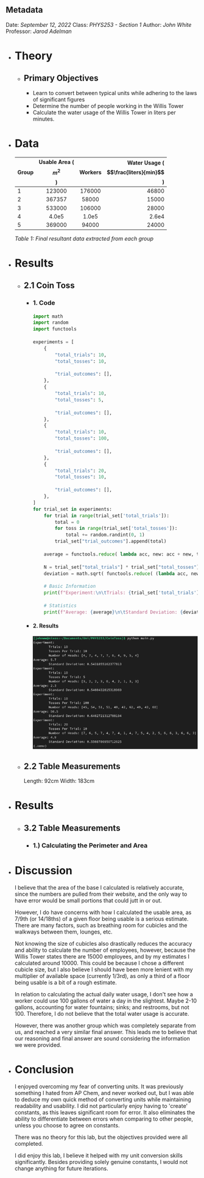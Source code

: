 ## Metadata
Date: *September 12, 2022*
Class: *PHYS253 - Section 1*
Author: *John White*
Professor: *Jarod Adelman*
- # Theory
	- ## Primary Objectives
	  * Learn to convert between typical units while adhering to the laws of significant figures
	  * Determine the number of people working in the Willis Tower
	  * Calculate the water usage of the Willis Tower in liters per minutes.
- # Data
  |Group|Usable Area ($$m^2$$)|Workers|Water Usage ($$\frac{liters}{min}$$)|
  |------|:------------------------:|:-------:|-------------------------------------:|
  |1|123000|176000|46800|
  |2|367357|58000|15000|
  |3|533000|106000|28000|
  |4|4.0e5|1.0e5|2.6e4|
  |5|369000|94000|24000|
  *Table 1: Final resultant data extracted from each group*
- # Results
	- ## 2.1 Coin Toss
		- ### 1. Code
		  ```python
		  import math
		  import random
		  import functools
		  
		  experiments = [
		      {
		          "total_trials": 10,
		          "total_tosses": 10,
		  
		          "trial_outcomes": [],
		      },
		      {
		          "total_trials": 10,
		          "total_tosses": 5,
		  
		          "trial_outcomes": [],
		      },
		      {
		          "total_trials": 10,
		          "total_tosses": 100,
		  
		          "trial_outcomes": [],
		      },
		      {
		          "total_trials": 20,
		          "total_tosses": 10,
		  
		          "trial_outcomes": [],
		      },
		  ]
		  for trial_set in experiments:
		      for trial in range(trial_set['total_trials']):
		          total = 0
		          for toss in range(trial_set['total_tosses']):
		              total += random.randint(0, 1)
		          trial_set["trial_outcomes"].append(total)
		      
		      average = functools.reduce( lambda acc, new: acc + new, trial_set["trial_outcomes"] ) / trial_set["total_trials"]
		      
		      N = trial_set["total_trials"] * trial_set["total_tosses"] - 1
		      deviation = math.sqrt( functools.reduce( (lambda acc, new: acc + ((new - average)**2)), trial_set["trial_outcomes"] ) / N )
		      
		      # Basic Information
		      print(f"Experiment:\n\tTrials: {trial_set['total_trials']}\n\tTosses Per Trial: {trial_set['total_tosses']}\n\tNumber of Heads: {trial_set['trial_outcomes']}")
		  
		      # Statistics
		      print(f"Average: {average}\n\tStandard Deviation: {deviation}")
		  ```
		- #### 2. Results
		  ![image.png](../assets/image_1695168961756_0.png)
	- ## 2.2 Table Measurements
	  Length: 92cm
	  Width: 183cm
- # Results
	- ## 3.2 Table Measurements
		- ### 1.) Calculating the Perimeter and Area
- # Discussion
  I believe that the area of the base I calculated is relatively accurate, since the numbers are pulled from their website, and the only way to have error would be small portions that could jutt in or out. 
  
  However, I do have concerns with how I calculated the usable area, as 7/9th (or 14/18ths) of a given floor being usable is a serious estimate. There are many factors, such as breathing room for cubicles and the walkways between them, lounges, etc.
  
  Not knowing the size of cubicles also drastically reduces the accuracy and ability to calculate the number of employees, however, because the Willis Tower states there are 15000 employees, and by my estimates I calculated around 10000. This could be because I chose a different cubicle size, but I also believe I should have been more lenient with my multiplier of available space (currently 1/3rd), as only a third of a floor being usable is a bit of a rough estimate.
  
  In relation to calculating the actual daily water usage, I don't see how a worker could use 100 gallons of water a day in the slightest. Maybe 2-10 gallons, accounting for water fountains; sinks; and restrooms, but not 100. Therefore, I do not believe that the total water usage is accurate.
  
  However, there was another group which was completely separate from us, and reached a very similar final answer. This leads me to believe that our reasoning and final answer are sound considering the information we were provided.
- # Conclusion
  I enjoyed overcoming my fear of converting units. It was previously something I hated from AP Chem, and never worked out, but I was able to deduce my own quick method of converting units while maintaining readability and usability. I did not particularly enjoy having to 'create' constants, as this leaves significant room for error. It also eliminates the ability to differentiate between errors when comparing to other people, unless you choose to agree on constants.
  
  There was no theory for this lab, but the objectives provided were all completed.
  
  I did enjoy this lab, I believe it helped with my unit conversion skills significantly. Besides providing solely genuine constants, I would not change anything for future iterations.